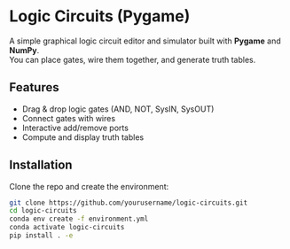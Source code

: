 # Logic Circuits (Pygame)

A simple graphical logic circuit editor and simulator built with **Pygame** and **NumPy**.  
You can place gates, wire them together, and generate truth tables.

## Features
- Drag & drop logic gates (AND, NOT, SysIN, SysOUT)
- Connect gates with wires
- Interactive add/remove ports
- Compute and display truth tables

## Installation
Clone the repo and create the environment:

```bash
git clone https://github.com/yourusername/logic-circuits.git
cd logic-circuits
conda env create -f environment.yml
conda activate logic-circuits
pip install . -e
